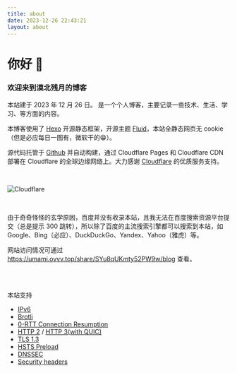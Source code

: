 ```yaml
---
title: about
date: 2023-12-26 22:43:21
layout: about
---
```


# 你好 👋
### 欢迎来到漠北残月的博客

本站建于 2023 年 12 月 26 日。
是一个个人博客，主要记录一些技术、生活、学习、等方面的内容。

本博客使用了 [Hexo](https://hexo.io/zh-cn) 开源静态框架，开源主题 [Fluid](https://hexo.fluid-dev.com/docs)，本站全静态网页无 cookie（但是必应每日一图有，微软干的😁）。

源代码托管于 [Github](https://github.com/mobeicanyue) 并自动构建，通过 Cloudflare Pages 和 Cloudflare CDN 部署在 Cloudflare 的全球边缘网络上。大力感谢 [Cloudflare](https://www.cloudflare.com) 的优质服务支持。

<br>

![Cloudflare](about/cloudflare-icon-2.webp)

<br>

由于奇奇怪怪的玄学原因，百度并没有收录本站，且我无法在百度搜索资源平台提交（总是提示 300 跳转），所以除了百度的主流搜索引擎都可以搜索到本站，如 Google、Bing（必应）、DuckDuckGo、Yandex、Yahoo（雅虎）等。

网站访问情况可通过 https://umami.ovvv.top/share/SYu8qUKmty52PW9w/blog 查看。

<br><br>

本站支持
- [IPv6](https://ready.chair6.net/?url=ovvv.top)
- [Brotli](https://tools.keycdn.com/brotli-test?url=https%3A%2F%2Fblog.ovvv.top)
- [0-RTT Connection Resumption](https://developers.cloudflare.com/speed/optimization/protocol/0-rtt-connection-resumption/)
- [HTTP 2](http://http2.pro/check?url=https%3A//blog.ovvv.top) / [HTTP 3(with QUIC)](https://http3check.net?host=blog.ovvv.top)
- [TLS 1.3](https://www.cdn77.com/tls-test/result?domain=blog.ovvv.top)
- [HSTS Preload](https://hstspreload.org/?domain=ovvv.top)
- [DNSSEC](https://dnssec-debugger.verisignlabs.com/blog.ovvv.top)
- [Security headers](https://securityheaders.com/?q=blog.ovvv.top&hide=on&followRedirects=on)
